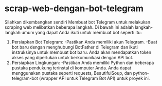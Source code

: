 # scrap-web-dengan-bot-telegram
Silahkan dikembangkan sendiri
Membuat bot Telegram untuk melakukan scraping web melibatkan beberapa langkah. Di bawah ini adalah langkah-langkah umum yang dapat Anda ikuti untuk membuat bot seperti itu:
1. Persiapkan Bot Telegram:
   -Pastikan Anda memiliki akun Telegram.
   -Buat bot baru dengan menghubungi BotFather di Telegram dan ikuti instruksinya untuk membuat bot baru. Anda akan mendapatkan token akses yang diperlukan
    untuk berkomunikasi dengan API bot.
3. Persiapkan Lingkungan:
   -Pastikan Anda memiliki Python dan beberapa pustaka pendukung terinstal di komputer Anda. Anda dapat menggunakan pustaka seperti requests, BeautifulSoup,
    dan python-telegram-bot (wrapper API untuk Telegram Bot API) untuk proyek ini.
